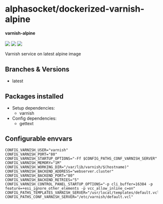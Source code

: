 # alphasocket/dockerized-varnish-alpine
#### varnish-alpine
[![](https://travis-ci.org/AlphaSocket/dockerized-varnish-alpine.svg?branch=latest )]() [![](https://images.microbadger.com/badges/image/03192859189254/dockerized-varnish-alpine:latest.svg)](https://microbadger.com/images/03192859189254/dockerized-varnish-alpine:latest ) [![](https://images.microbadger.com/badges/version/03192859189254/dockerized-varnish-alpine:latest.svg)](https://microbadger.com/images/03192859189254/dockerized-varnish-alpine:latest)

Varnish service on latest alpine image

## Branches & Versions
- latest


## Packages installed
- Setup dependencies:
  + varnish
- Config dependencies:
  + gettext


## Configurable envvars
~~~
CONFIG_VARNISH_USER="varnish"
CONFIG_VARNISH_PORT="80"
CONFIG_VARNISH_STARTUP_OPTIONS="-Ff $CONFIG_PATHS_CONF_VARNISH_SERVER"
CONFIG_VARNISH_MEMORY="1M"
CONFIG_VARNISH_WORKING_DIR="/var/lib/varnish/$(hostname)"
CONFIG_VARNISH_BACKEND_ADDRESS="webserver.cluster"
CONFIG_VARNISH_BACKEND_PORT="80"
CONFIG_VARNISH_BACKEND_RETRIES="5"
CONFIG_VARNISH_CONTROL_PANEL_STARTUP_OPTIONS="-p cli_buffer=16384 -p feature=+esi_ignore_other_elements -p vcc_allow_inline_c=on"
CONFIG_PATHS_TEMPLATES_VARNISH_SERVER="/usr/local/templates/default.vcl"
CONFIG_PATHS_CONF_VARNISH_SERVER="/etc/varnish/default.vcl"
~~~


